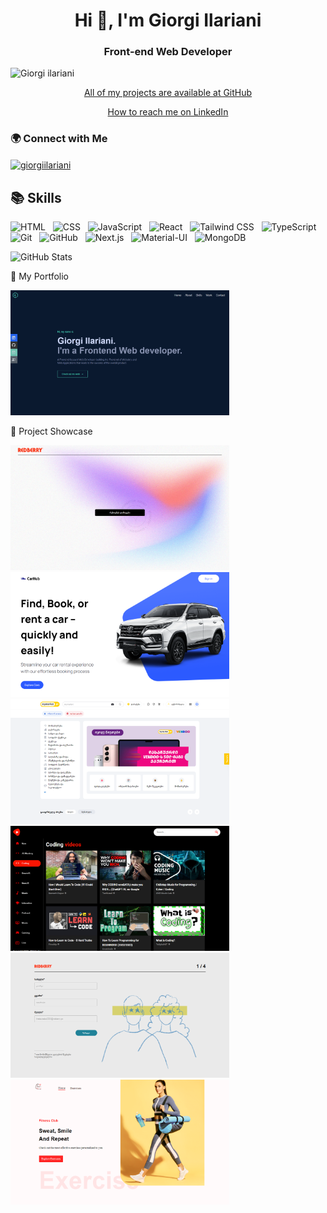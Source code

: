 <h1 align="center">Hi 👋, I'm Giorgi Ilariani</h1>
<h3 align="center">Front-end Web Developer</h3>

<p align="left"> 
  <img src="https://komarev.com/ghpvc/?username=GiorgiIariani&label=Profile%20views&color=3f5427&style=plastic" alt="Giorgi ilariani" /> 
</p>

<p align="center">
  <a href="https://github.com/GiorgiIlariani?tab=repositories">All of my projects are available at GitHub</a>
</p>

<p align="center">
  <a href="https://www.linkedin.com/in/giorgi-ilariani-69869a260/">How to reach me on LinkedIn</a>
</p>

<h3 align="left">🌍 Connect with Me</h3>
<p align="left">
  <a href="https://www.linkedin.com/in/giorgi-ilariani-69869a260/" target="blank">
    <img align="center" src="https://raw.githubusercontent.com/rahuldkjain/github-profile-readme-generator/master/src/images/icons/Social/linked-in-alt.svg" alt="giorgiilariani" height="30" width="40" /> 
  </a>
</p>

## 📚 Skills

<p align="left">
  <img src="https://img.shields.io/badge/HTML-%23E34F26.svg?style=flat&logo=html5&logoColor=white" alt="HTML" /> &nbsp;
  <img src="https://img.shields.io/badge/CSS-%231572B6.svg?style=flat&logo=css3&logoColor=white" alt="CSS" /> &nbsp;
  <img src="https://img.shields.io/badge/JavaScript-%23F7DF1E.svg?style=flat&logo=javascript&logoColor=black" alt="JavaScript" /> &nbsp;
  <img src="https://img.shields.io/badge/React-%2361DAFB.svg?style=flat&logo=react&logoColor=white" alt="React" /> &nbsp;
  <img src="https://img.shields.io/badge/Tailwind_CSS-%2338B2AC.svg?style=flat&logo=tailwind-css&logoColor=white" alt="Tailwind CSS" /> &nbsp;
  <img src="https://img.shields.io/badge/TypeScript-%23007ACC.svg?style=flat&logo=typescript&logoColor=white" alt="TypeScript" /> &nbsp;
  <img src="https://img.shields.io/badge/Git-%23F05032.svg?style=flat&logo=git&logoColor=white" alt="Git" /> &nbsp;
  <img src="https://img.shields.io/badge/GitHub-%23181717.svg?style=flat&logo=github&logoColor=white" alt="GitHub" /> &nbsp;
  <img src="https://img.shields.io/badge/Next.js-%23000000.svg?style=flat&logo=nextdotjs&logoColor=white" alt="Next.js" /> &nbsp;
  <img src="https://img.shields.io/badge/Material--UI-%230081CB.svg?style=flat&logo=material-ui&logoColor=white" alt="Material-UI" /> &nbsp;
  <img src="https://img.shields.io/badge/MongoDB-%2347A248.svg?style=flat&logo=mongodb&logoColor=white" alt="MongoDB" />
</p>

![GitHub Stats](https://github-readme-stats.vercel.app/api?username=GiorgiIlariani&show_icons=true&theme=radical)

🚀 My Portfolio

<a href="https://portfolio-sigma-rosy-36.vercel.app/">
  <img src="/personal-portfolio.png"  alt="personal-portfolio" width="350px" height="200px" />
</a>

📂 Project Showcase

<p align="left>
  <a href="">
    <img src="/Cv_Creator.png" alt="cv-creator" width="350px" height="200px" />
  </a>
   <a href="">
    <img src="/carhub.png" alt="carhub" width="350px" height="200px" />
  </a>
   <a href="">
    <img src="/mymarket.png" alt="mymarket" width="350px" height="200px" />
  </a>
   <a href="">
    <img src="/youtube_clone.png" alt="youtube clone" width="350px" height="200px" />
  </a>
   <a href="">
    <img src="/Covid_questionary.png" alt="covid questionary" width="350px" height="200px" />
  </a>
   <a href="">
    <img src="/gym_exercises.png" alt="gym exercises" width="350px" height="200px" />
  </a>
</p>

